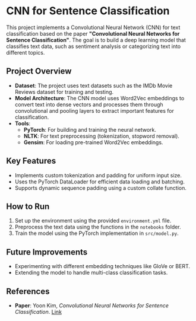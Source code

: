 # CNN for Sentence Classification

This project implements a Convolutional Neural Network (CNN) for text classification based on the paper **"Convolutional Neural Networks for Sentence Classification"**. The goal is to build a deep learning model that classifies text data, such as sentiment analysis or categorizing text into different topics.

## Project Overview
- **Dataset**: The project uses text datasets such as the IMDb Movie Reviews dataset for training and testing.
- **Model Architecture**: The CNN model uses Word2Vec embeddings to convert text into dense vectors and processes them through convolutional and pooling layers to extract important features for classification.
- **Tools**: 
  - **PyTorch**: For building and training the neural network.
  - **NLTK**: For text preprocessing (tokenization, stopword removal).
  - **Gensim**: For loading pre-trained Word2Vec embeddings.

## Key Features
- Implements custom tokenization and padding for uniform input size.
- Uses the PyTorch DataLoader for efficient data loading and batching.
- Supports dynamic sequence padding using a custom collate function.

## How to Run
1. Set up the environment using the provided `environment.yml` file.
2. Preprocess the text data using the functions in the `notebooks` folder.
3. Train the model using the PyTorch implementation in `src/model.py`.

## Future Improvements
- Experimenting with different embedding techniques like GloVe or BERT.
- Extending the model to handle multi-class classification tasks.

## References
- **Paper**: Yoon Kim, *Convolutional Neural Networks for Sentence Classification*. [Link](https://arxiv.org/abs/1408.5882)
